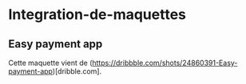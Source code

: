 # Integration-de-maquettes

## Easy payment app

Cette maquette vient de (https://dribbble.com/shots/24860391-Easy-payment-app)[dribble.com].
